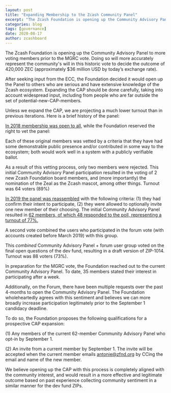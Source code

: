 ```yaml
---
layout: post
title: "Expanding Membership to the Zcash Community Panel"
excerpt: "The Zcash Foundation is opening up the Community Advisory Panel to more voting members prior to the MGRC vote."
categories: blog
tags: [governance]
date: 2020-08-17
author: zcashboard
---
```


The Zcash Foundation is opening up the Community Advisory Panel to more voting members prior to the MGRC vote. Doing so will more accurately represent the community's will in this historic vote to decide the outcome of 420,000 ZEC (approximately $36 million USD by today’s exchange rate). 

After seeking input from the ECC,   the Foundation decided it would open up the Panel to others who are serious and have extensive knowledge of the Zcash ecosystem. Expanding the CAP should be done carefully, taking into account widespread input, including from people who are far outside the set of potential-new-CAP-members.

Unless we expand the CAP, we are projecting a much lower turnout than in previous iterations. Here is a brief history of the panel:

[In 2018 membership was open to all,](https://www.zfnd.org/blog/zcon0-and-community-governance/) while the Foundation reserved the right to vet the panel:

Each of these original members was vetted by a criteria that they have had some demonstrable public presence and/or contributed in some way to the ecosystem; both would work well in a system with a publicly verifiable ballot.

As a result of this vetting process, only two members were rejected. This initial Community Advisory Panel participation resulted in the voting of 2 new Zcash Foundation board members, and (more importantly) the nomination of the Zeal as the Zcash mascot, among other things. Turnout was 64 voters (89%)

[In 2019 the panel was reassembled](https://www.zfnd.org/governance/community-advisory-panel/) with the following criteria: (1) they had confirm their intent to participate, (2) they were allowed to optionally invite one new member of their choosing. The initial Community Advisory Panel resulted in [62 members, of which 48 responded to the poll, representing a turnout of 77%.](https://www.zfnd.org/blog/community-sentiment-collection-results/)

A second vote combined the users who participated in the forum vote (with accounts created before March 2019) with this group.

This _combined_ Community Advisory Panel + forum user group voted on the final open questions of the dev fund, resulting in a draft version of ZIP-1014. Turnout was 88 voters (73%).

In preparation for the MGRC vote, the Foundation reached out to the current Community Advisory Panel. To date, 35 members stated their interest in participating after a week.

Additionally, on the Forum, there have been multiple requests over the past 4-months to open the Community Advisory Panel. The Foundation wholeheartedly agrees with this sentiment and believes we can more broadly increase participation legitimately prior to the September 1 candidacy deadline.

To do so, the Foundation proposes the following qualifications for a prospective CAP expansion:

(1) Any members of the current 62-member Community Advisory Panel who opt-in by September 1.

(2) An invite from a current member by September 1. The invite will be accepted when the current member emails [antonie@zfnd.org](mailto:antonie@zfnd.org) by CCing the email and name of the new member. 

We believe opening up the CAP with this process is completely aligned with the community interest, and would result in a more effective and legitimate outcome based on past experience collecting community sentiment in a similar manner for the dev fund ZIPs.

